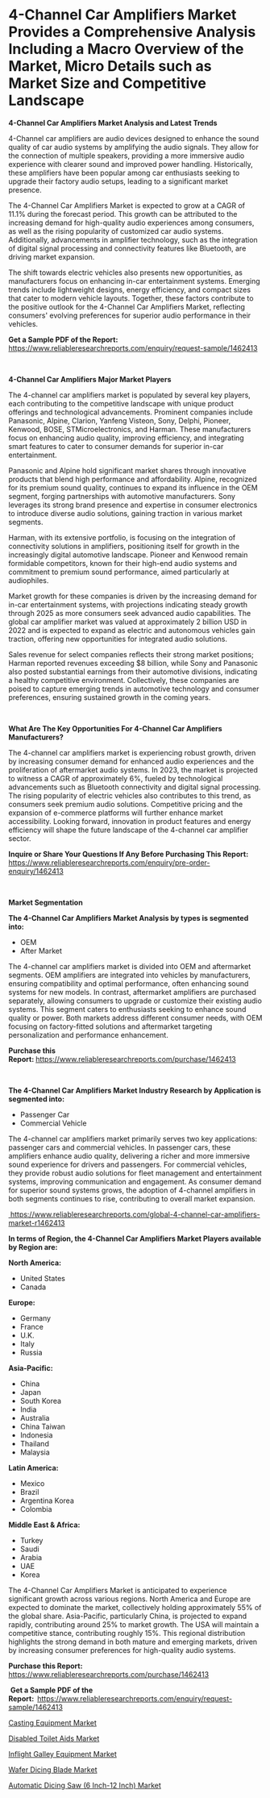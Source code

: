 <p><h1>4-Channel Car Amplifiers Market Provides a Comprehensive Analysis Including a Macro Overview of the Market, Micro Details such as Market Size and Competitive Landscape</h1></p><p><strong>4-Channel Car Amplifiers Market Analysis and Latest Trends</strong></p>
<p><p>4-Channel car amplifiers are audio devices designed to enhance the sound quality of car audio systems by amplifying the audio signals. They allow for the connection of multiple speakers, providing a more immersive audio experience with clearer sound and improved power handling. Historically, these amplifiers have been popular among car enthusiasts seeking to upgrade their factory audio setups, leading to a significant market presence.</p><p>The 4-Channel Car Amplifiers Market is expected to grow at a CAGR of 11.1% during the forecast period. This growth can be attributed to the increasing demand for high-quality audio experiences among consumers, as well as the rising popularity of customized car audio systems. Additionally, advancements in amplifier technology, such as the integration of digital signal processing and connectivity features like Bluetooth, are driving market expansion. </p><p>The shift towards electric vehicles also presents new opportunities, as manufacturers focus on enhancing in-car entertainment systems. Emerging trends include lightweight designs, energy efficiency, and compact sizes that cater to modern vehicle layouts. Together, these factors contribute to the positive outlook for the 4-Channel Car Amplifiers Market, reflecting consumers' evolving preferences for superior audio performance in their vehicles.</p></p>
<p><strong>Get a Sample PDF of the Report:&nbsp;</strong> <a href="https://www.reliableresearchreports.com/enquiry/request-sample/1462413?utm_campaign=102&utm_medium=2&utm_source=Github&utm_content=ia&utm_term=26032025&utm_id=4-channel-car-amplifiers">https://www.reliableresearchreports.com/enquiry/request-sample/1462413</a></p>
<p>&nbsp;</p>
<p><strong>4-Channel Car Amplifiers Major Market Players</strong></p>
<p><p>The 4-channel car amplifiers market is populated by several key players, each contributing to the competitive landscape with unique product offerings and technological advancements. Prominent companies include Panasonic, Alpine, Clarion, Yanfeng Visteon, Sony, Delphi, Pioneer, Kenwood, BOSE, STMicroelectronics, and Harman. These manufacturers focus on enhancing audio quality, improving efficiency, and integrating smart features to cater to consumer demands for superior in-car entertainment.</p><p>Panasonic and Alpine hold significant market shares through innovative products that blend high performance and affordability. Alpine, recognized for its premium sound quality, continues to expand its influence in the OEM segment, forging partnerships with automotive manufacturers. Sony leverages its strong brand presence and expertise in consumer electronics to introduce diverse audio solutions, gaining traction in various market segments.</p><p>Harman, with its extensive portfolio, is focusing on the integration of connectivity solutions in amplifiers, positioning itself for growth in the increasingly digital automotive landscape. Pioneer and Kenwood remain formidable competitors, known for their high-end audio systems and commitment to premium sound performance, aimed particularly at audiophiles.</p><p>Market growth for these companies is driven by the increasing demand for in-car entertainment systems, with projections indicating steady growth through 2025 as more consumers seek advanced audio capabilities. The global car amplifier market was valued at approximately 2 billion USD in 2022 and is expected to expand as electric and autonomous vehicles gain traction, offering new opportunities for integrated audio solutions.</p><p>Sales revenue for select companies reflects their strong market positions; Harman reported revenues exceeding $8 billion, while Sony and Panasonic also posted substantial earnings from their automotive divisions, indicating a healthy competitive environment. Collectively, these companies are poised to capture emerging trends in automotive technology and consumer preferences, ensuring sustained growth in the coming years.</p></p>
<p>&nbsp;</p>
<p><strong>What Are The Key Opportunities For 4-Channel Car Amplifiers Manufacturers?</strong></p>
<p><p>The 4-channel car amplifiers market is experiencing robust growth, driven by increasing consumer demand for enhanced audio experiences and the proliferation of aftermarket audio systems. In 2023, the market is projected to witness a CAGR of approximately 6%, fueled by technological advancements such as Bluetooth connectivity and digital signal processing. The rising popularity of electric vehicles also contributes to this trend, as consumers seek premium audio solutions. Competitive pricing and the expansion of e-commerce platforms will further enhance market accessibility. Looking forward, innovation in product features and energy efficiency will shape the future landscape of the 4-channel car amplifier sector.</p></p>
<p><strong>Inquire or Share Your Questions If Any Before Purchasing This Report:</strong> <a href="https://www.reliableresearchreports.com/enquiry/pre-order-enquiry/1462413?utm_campaign=102&utm_medium=2&utm_source=Github&utm_content=ia&utm_term=26032025&utm_id=4-channel-car-amplifiers">https://www.reliableresearchreports.com/enquiry/pre-order-enquiry/1462413</a></p>
<p>&nbsp;</p>
<p><strong>Market Segmentation</strong></p>
<p><strong>The 4-Channel Car Amplifiers Market Analysis by types is segmented into:</strong></p>
<p><ul><li>OEM</li><li>After Market</li></ul></p>
<p><p>The 4-channel car amplifiers market is divided into OEM and aftermarket segments. OEM amplifiers are integrated into vehicles by manufacturers, ensuring compatibility and optimal performance, often enhancing sound systems for new models. In contrast, aftermarket amplifiers are purchased separately, allowing consumers to upgrade or customize their existing audio systems. This segment caters to enthusiasts seeking to enhance sound quality or power. Both markets address different consumer needs, with OEM focusing on factory-fitted solutions and aftermarket targeting personalization and performance enhancement.</p></p>
<p><strong>Purchase this Report:&nbsp;</strong><a href="https://www.reliableresearchreports.com/purchase/1462413?utm_campaign=102&utm_medium=2&utm_source=Github&utm_content=ia&utm_term=26032025&utm_id=4-channel-car-amplifiers">https://www.reliableresearchreports.com/purchase/1462413</a></p>
<p>&nbsp;</p>
<p><strong>The 4-Channel Car Amplifiers Market Industry Research by Application is segmented into:</strong></p>
<p><ul><li>Passenger Car</li><li>Commercial Vehicle</li></ul></p>
<p><p>The 4-channel car amplifiers market primarily serves two key applications: passenger cars and commercial vehicles. In passenger cars, these amplifiers enhance audio quality, delivering a richer and more immersive sound experience for drivers and passengers. For commercial vehicles, they provide robust audio solutions for fleet management and entertainment systems, improving communication and engagement. As consumer demand for superior sound systems grows, the adoption of 4-channel amplifiers in both segments continues to rise, contributing to overall market expansion.</p></p>
<p><a href="https://www.reliableresearchreports.com/global-4-channel-car-amplifiers-market-r1462413?utm_campaign=102&utm_medium=2&utm_source=Github&utm_content=ia&utm_term=26032025&utm_id=4-channel-car-amplifiers">&nbsp;https://www.reliableresearchreports.com/global-4-channel-car-amplifiers-market-r1462413</a></p>
<p><strong>In terms of Region, the 4-Channel Car Amplifiers Market Players available by Region are:</strong></p>
<p>
    <p> <strong> North America: </strong>
        <ul>
            <li>United States</li>
            <li>Canada</li>
        </ul>
        </p> 
    <p> <strong> Europe: </strong>
        <ul>
            <li>Germany</li>
            <li>France</li>
            <li>U.K.</li>
            <li>Italy</li>
            <li>Russia</li>
        </ul>
        </p> 
    <p> <strong> Asia-Pacific: </strong>
        <ul>
            <li>China</li>
            <li>Japan</li>
            <li>South Korea</li>
            <li>India</li>
            <li>Australia</li>
            <li>China Taiwan</li>
            <li>Indonesia</li>
            <li>Thailand</li>
            <li>Malaysia</li>
        </ul>
        </p> 
    <p> <strong> Latin America: </strong>
        <ul>
            <li>Mexico</li>
            <li>Brazil</li>
            <li>Argentina Korea</li>
            <li>Colombia</li>
        </ul>
        </p> 
    <p> <strong> Middle East & Africa: </strong>
        <ul>
            <li>Turkey</li>
            <li>Saudi</li>
            <li>Arabia</li>
            <li>UAE</li>
            <li>Korea</li>
        </ul>
    </p>
    </p>
<p><p>The 4-Channel Car Amplifiers Market is anticipated to experience significant growth across various regions. North America and Europe are expected to dominate the market, collectively holding approximately 55% of the global share. Asia-Pacific, particularly China, is projected to expand rapidly, contributing around 25% to market growth. The USA will maintain a competitive stance, contributing roughly 15%. This regional distribution highlights the strong demand in both mature and emerging markets, driven by increasing consumer preferences for high-quality audio systems.</p></p>
<p><strong>Purchase this Report: </strong><a href="https://www.reliableresearchreports.com/purchase/1462413?utm_campaign=102&utm_medium=2&utm_source=Github&utm_content=ia&utm_term=26032025&utm_id=4-channel-car-amplifiers">https://www.reliableresearchreports.com/purchase/1462413</a></p>
<p>&nbsp;<strong>Get a Sample PDF of the Report:&nbsp;&nbsp;</strong><a href="https://www.reliableresearchreports.com/enquiry/request-sample/1462413?utm_campaign=102&utm_medium=2&utm_source=Github&utm_content=ia&utm_term=26032025&utm_id=4-channel-car-amplifiers">https://www.reliableresearchreports.com/enquiry/request-sample/1462413</a></p>
<p><strong></strong></p>
<p><p><a href="https://github.com/dayaanapis5/Market-Research-Report-List-1/blob/main/casting-equipment-market.md?utm_campaign=102&utm_medium=2&utm_source=Github&utm_content=ia&utm_term=26032025&utm_id=4-channel-car-amplifiers">Casting Equipment Market</a></p><p><a href="https://github.com/FlorianWolf90/Market-Research-Report-List-2/blob/main/disabled-toilet-aids-market.md?utm_campaign=102&utm_medium=2&utm_source=Github&utm_content=ia&utm_term=26032025&utm_id=4-channel-car-amplifiers">Disabled Toilet Aids Market</a></p><p><a href="https://github.com/lylyparadise/Market-Research-Report-List-6/blob/main/inflight-galley-equipment-market.md?utm_campaign=102&utm_medium=2&utm_source=Github&utm_content=ia&utm_term=26032025&utm_id=4-channel-car-amplifiers">Inflight Galley Equipment Market</a></p><p><a href="https://github.com/ubavicachida/Market-Research-Report-List-1/blob/main/wafer-dicing-blade-market.md?utm_campaign=102&utm_medium=2&utm_source=Github&utm_content=ia&utm_term=26032025&utm_id=4-channel-car-amplifiers">Wafer Dicing Blade Market</a></p><p><a href="https://github.com/vaduzunny/Market-Research-Report-List-1/blob/main/automatic-dicing-saw-6-inch-12-inch-market.md?utm_campaign=102&utm_medium=2&utm_source=Github&utm_content=ia&utm_term=26032025&utm_id=4-channel-car-amplifiers">Automatic Dicing Saw (6 Inch-12 Inch) Market</a></p></p>